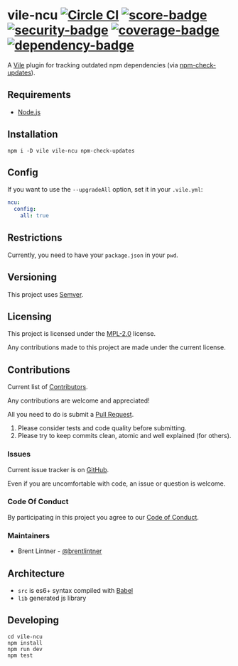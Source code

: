 # vile-ncu [![Circle CI](https://circleci.com/gh/forthright/vile-ncu.svg?style=shield&circle-token=d502ee777f304a41fbfec019f4cd8ee2652d6fa8)](https://circleci.com/gh/forthright/vile-ncu) [![score-badge](https://vile.io/api/v0/projects/vile-ncu/badges/score?token=USryyHar5xQs7cBjNUdZ)](https://vile.io/~brentlintner/vile-ncu) [![security-badge](https://vile.io/api/v0/projects/vile-ncu/badges/security?token=USryyHar5xQs7cBjNUdZ)](https://vile.io/~brentlintner/vile-ncu) [![coverage-badge](https://vile.io/api/v0/projects/vile-ncu/badges/coverage?token=USryyHar5xQs7cBjNUdZ)](https://vile.io/~brentlintner/vile-ncu) [![dependency-badge](https://vile.io/api/v0/projects/vile-ncu/badges/dependency?token=USryyHar5xQs7cBjNUdZ)](https://vile.io/~brentlintner/vile-ncu)

A [Vile](https://vile.io) plugin for tracking outdated npm dependencies (via [npm-check-updates](https://github.com/tjunnone/npm-check-updates)).

## Requirements

- [Node.js](http://nodejs.org)

## Installation

    npm i -D vile vile-ncu npm-check-updates

## Config

If you want to use the `--upgradeAll` option, set it in your `.vile.yml`:

```yaml
ncu:
  config:
    all: true
```

## Restrictions

Currently, you need to have your `package.json` in your `pwd`.

## Versioning

This project uses [Semver](http://semver.org).

## Licensing

This project is licensed under the [MPL-2.0](LICENSE) license.

Any contributions made to this project are made under the current license.

## Contributions

Current list of [Contributors](https://github.com/forthright/vile-ncu/graphs/contributors).

Any contributions are welcome and appreciated!

All you need to do is submit a [Pull Request](https://github.com/forthright/vile-ncu/pulls).

1. Please consider tests and code quality before submitting.
2. Please try to keep commits clean, atomic and well explained (for others).

### Issues

Current issue tracker is on [GitHub](https://github.com/forthright/vile-ncu/issues).

Even if you are uncomfortable with code, an issue or question is welcome.

### Code Of Conduct

By participating in this project you agree to our [Code of Conduct](CODE_OF_CONDUCT.md).

### Maintainers

- Brent Lintner - [@brentlintner](http://github.com/brentlintner)

## Architecture

- `src` is es6+ syntax compiled with [Babel](https://babeljs.io)
- `lib` generated js library

## Developing

    cd vile-ncu
    npm install
    npm run dev
    npm test
